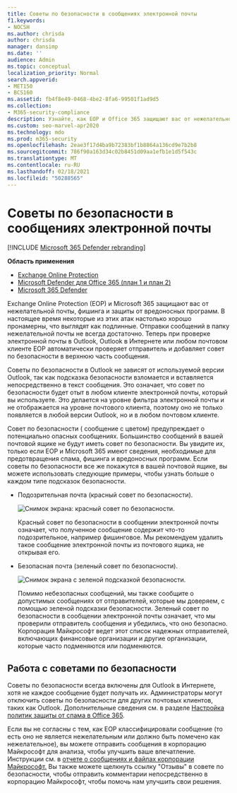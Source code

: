 ```yaml
---
title: Советы по безопасности в сообщениях электронной почты
f1.keywords:
- NOCSH
ms.author: chrisda
author: chrisda
manager: dansimp
ms.date: ''
audience: Admin
ms.topic: conceptual
localization_priority: Normal
search.appverid:
- MET150
- BCS160
ms.assetid: fb4f8e49-0468-4be2-8fa6-99501f1ad9d5
ms.collection:
- M365-security-compliance
description: Узнайте, как EOP и Office 365 защищают вас от нежелательной почты, фишинга и защиты от вредоносных программ, добавляя советы по безопасности в верхнюю часть сообщений электронной почты.
ms.custom: seo-marvel-apr2020
ms.technology: mdo
ms.prod: m365-security
ms.openlocfilehash: 2eae3f17d4ba9b72383bf1b8864a136cd9e7b2b8
ms.sourcegitcommit: 786f90a163d34c02b8451d09aa1efb1e1d5f543c
ms.translationtype: MT
ms.contentlocale: ru-RU
ms.lasthandoff: 02/18/2021
ms.locfileid: "50288565"
---
```

# <a name="safety-tips-in-email-messages"></a>Советы по безопасности в сообщениях электронной почты

[!INCLUDE [Microsoft 365 Defender rebranding](../includes/microsoft-defender-for-office.md)]

**Область применения**
- [Exchange Online Protection](exchange-online-protection-overview.md)
- [Microsoft Defender для Office 365 (план 1 и план 2)](office-365-atp.md)
- [Microsoft 365 Defender](../mtp/microsoft-threat-protection.md)

Exchange Online Protection (EOP) и Microsoft 365 защищают вас от нежелательной почты, фишинга и защиты от вредоносных программ. В настоящее время некоторые из этих атак настолько хорошо пронамерны, что выглядят как подлинные. Отправки сообщений в папку нежелательной почты не всегда достаточно. Теперь при проверке электронной почты в Outlook, Outlook в Интернете или любом почтовом клиенте EOP автоматически проверяет отправитель и добавляет совет по безопасности в верхнюю часть сообщения.

Советы по безопасности в Outlook не зависят от используемой версии Outlook, так как подсказка безопасности взломается и вставляется непосредственно в текст сообщения. Это означает, что совет по безопасности будет отыт в любом клиенте электронной почты, который вы используете. Это делается на уровне фильтра электронной почты и не отображается на уровне почтового клиента, поэтому оно не только появляется в любой версии Outlook, но и в любом почтовом клиенте.

Совет по безопасности ( сообщение с цветом) предупреждает о потенциально опасных сообщениях. Большинство сообщений в вашей почтовой ящике не будут иметь совет по безопасности. Вы увидите их, только если EOP и Microsoft 365 имеют сведения, необходимые для предотвращения спама, фишинга и вредоносных программ. Если советы по безопасности все же покажутся в вашей почтовой ящике, вы можете использовать следующие примеры, чтобы узнать больше о каждом типе подсказок безопасности.

- Подозрительная почта (красный совет по безопасности).

    ![Снимок экрана: красный совет по безопасности.](../../media/5078a0be-e556-44a1-b169-09d780d26898.png)

    Красный совет по безопасности в сообщении электронной почты означает, что полученное сообщение содержит что-то подозрительное, например фишинговое. Мы рекомендуем удалить такое сообщение электронной почты из почтового ящика, не открывая его.

- Безопасная почта (зеленый совет по безопасности).

    ![Снимок экрана с зеленой подсказкой безопасности.](../../media/acbc11d0-f626-4848-9fbf-66eeeda3f803.png)

    Помимо небезопасных сообщений, мы также сообщите о допустимых сообщениях от отправителей, которые мы доверяем, с помощью зеленой подсказки безопасности. Зеленый совет по безопасности в сообщении электронной почты означает, что мы проверили отправитель сообщения и убедились, что оно безопасно. Корпорация Майкрософт ведет этот список надежных отправителей, включающих финансовые организации и другие организации, которые часто подменяются или подменяются.

## <a name="working-with-safety-tips"></a>Работа с советами по безопасности

Советы по безопасности всегда включены для Outlook в Интернете, хотя не каждое сообщение будет получать их. Администраторы могут отключить советы по безопасности для других почтовых клиентов, таких как Outlook. Дополнительные сведения см. в разделе [Настройка политик защиты от спама в Office 365](configure-your-spam-filter-policies.md).

Если вы не согласны с тем, как EOP классифицировали сообщение (то есть оно не является нежелательным или должно быть помечено как нежелательное), вы можете отправить сообщения в корпорацию Майкрософт для анализа, чтобы улучшить ваше впечатление. Инструкции см. в [отчете о сообщениях и файлах корпорации Майкрософт.](report-junk-email-messages-to-microsoft.md) Вы также можете щелкнуть ссылку "Отзывы" в совете по безопасности, чтобы отправить комментарии непосредственно в корпорацию Майкрософт, чтобы помочь нам улучшить свои решения.
